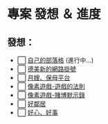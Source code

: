 # 專案 發想 ＆ 進度

## 發想：

- ⬜ [自己的部落格](https://github.com/users/Lonck999/projects/5/views/1?groupedBy%5BcolumnId%5D=&visibleFields=%5B%22Title%22%2C%22Status%22%2C%22Assignees%22%2C161572997%2C161572998%5D&sortedBy%5Bdirection%5D=desc&sortedBy%5BcolumnId%5D=Status) (進行中...)
- ⬜ [德美新的網路掛號](./德美新的網路掛號.md)
- ⬜ [月嫂、保母平台](./月嫂、保母平台.md)
- ⬜ [像素遊戲-遊戲的法則](./像素遊戲-遊戲的法則.md)
- ⬜ [像素遊戲-賭博默示錄](./像素遊戲-賭博默示錄.md)
- ⬜ [好鄰居](./好鄰居.md)
- ⬜ [好心、好事](./好心、好事.md)
